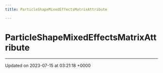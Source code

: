 ```yaml
---
title: ParticleShapeMixedEffectsMatrixAttribute

---
```


# ParticleShapeMixedEffectsMatrixAttribute





-------------------------------

Updated on 2023-07-15 at 03:21:18 +0000